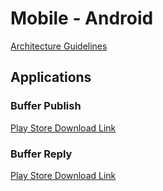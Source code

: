 # Mobile - Android

[Architecture Guidelines](https://github.com/bufferapp/README/tree/master/teams/mobile/Android/android_architecture.md)

## Applications

### Buffer Publish

[Play Store Download Link](https://play.google.com/store/apps/details?id=org.buffer.android)

### Buffer Reply

[Play Store Download Link](https://play.google.com/store/apps/details?id=org.buffer.reply.android)